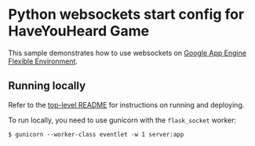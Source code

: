 # Python websockets start config for HaveYouHeard Game

This sample demonstrates how to use websockets on [Google App Engine Flexible Environment](https://cloud.google.com/appengine).

## Running locally

Refer to the [top-level README](../README.md) for instructions on running and deploying.

To run locally, you need to use gunicorn with the ``flask_socket`` worker:

    $ gunicorn --worker-class eventlet -w 1 server:app

